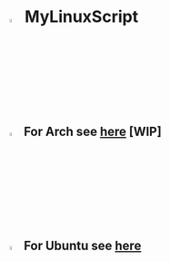 <h1>
  <img width=4% src=https://upload.wikimedia.org/wikipedia/commons/thumb/3/35/Tux.svg/800px-Tux.svg.png>
  MyLinuxScript
</h1>

## <img width=4% src=https://upload.wikimedia.org/wikipedia/commons/thumb/a/a5/Archlinux-icon-crystal-64.svg/768px-Archlinux-icon-crystal-64.svg.png> For Arch see [here](https://github.com/LeDragoX/LinuxScript/tree/master/arch-based) [WIP]

## <img width=4% src=https://upload.wikimedia.org/wikipedia/commons/thumb/2/2b/Logo-ubuntu_cof-white_orange-hex.svg/1024px-Logo-ubuntu_cof-white_orange-hex.svg.png> For Ubuntu see [here](https://github.com/LeDragoX/LinuxScript/tree/master/ubuntu-based)
